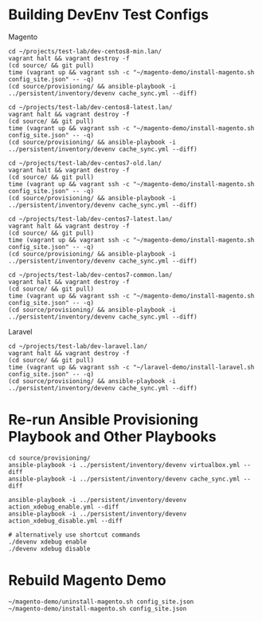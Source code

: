 
# Building DevEnv Test Configs

Magento

    cd ~/projects/test-lab/dev-centos8-min.lan/
    vagrant halt && vagrant destroy -f
    (cd source/ && git pull)
    time (vagrant up && vagrant ssh -c "~/magento-demo/install-magento.sh config_site.json" -- -q)
    (cd source/provisioning/ && ansible-playbook -i ../persistent/inventory/devenv cache_sync.yml --diff)

    cd ~/projects/test-lab/dev-centos8-latest.lan/
    vagrant halt && vagrant destroy -f
    (cd source/ && git pull)
    time (vagrant up && vagrant ssh -c "~/magento-demo/install-magento.sh config_site.json" -- -q)
    (cd source/provisioning/ && ansible-playbook -i ../persistent/inventory/devenv cache_sync.yml --diff)

    cd ~/projects/test-lab/dev-centos7-old.lan/
    vagrant halt && vagrant destroy -f
    (cd source/ && git pull)
    time (vagrant up && vagrant ssh -c "~/magento-demo/install-magento.sh config_site.json" -- -q)
    (cd source/provisioning/ && ansible-playbook -i ../persistent/inventory/devenv cache_sync.yml --diff)

    cd ~/projects/test-lab/dev-centos7-latest.lan/
    vagrant halt && vagrant destroy -f
    (cd source/ && git pull)
    time (vagrant up && vagrant ssh -c "~/magento-demo/install-magento.sh config_site.json" -- -q)
    (cd source/provisioning/ && ansible-playbook -i ../persistent/inventory/devenv cache_sync.yml --diff)

    cd ~/projects/test-lab/dev-centos7-common.lan/
    vagrant halt && vagrant destroy -f
    (cd source/ && git pull)
    time (vagrant up && vagrant ssh -c "~/magento-demo/install-magento.sh config_site.json" -- -q)
    (cd source/provisioning/ && ansible-playbook -i ../persistent/inventory/devenv cache_sync.yml --diff)

Laravel

    cd ~/projects/test-lab/dev-laravel.lan/
    vagrant halt && vagrant destroy -f
    (cd source/ && git pull)
    time (vagrant up && vagrant ssh -c "~/laravel-demo/install-laravel.sh config_site.json" -- -q)
    (cd source/provisioning/ && ansible-playbook -i ../persistent/inventory/devenv cache_sync.yml --diff)

# Re-run Ansible Provisioning Playbook and Other Playbooks

    cd source/provisioning/
    ansible-playbook -i ../persistent/inventory/devenv virtualbox.yml --diff
    ansible-playbook -i ../persistent/inventory/devenv cache_sync.yml --diff

    ansible-playbook -i ../persistent/inventory/devenv action_xdebug_enable.yml --diff
    ansible-playbook -i ../persistent/inventory/devenv action_xdebug_disable.yml --diff

    # alternatively use shortcut commands
    ./devenv xdebug enable
    ./devenv xdebug disable

# Rebuild Magento Demo

    ~/magento-demo/uninstall-magento.sh config_site.json
    ~/magento-demo/install-magento.sh config_site.json
